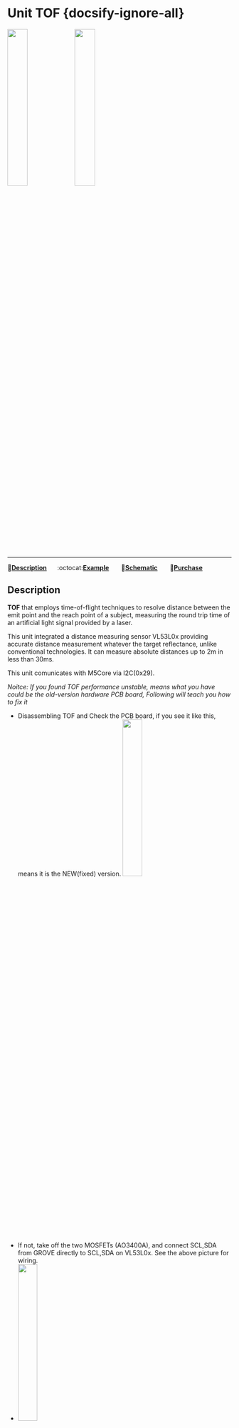 # Unit TOF {docsify-ignore-all}

<img src="assets/img/product_pics/unit/tof/unit_tof_01.jpg" width="30%" height="30%"><img src="assets/img/product_pics/unit/tof/unit_tof_02.jpg" width="30%" height="30%">

***

:memo:**[Description](#Description)**&nbsp;&nbsp;&nbsp;&nbsp;&nbsp;&nbsp;:octocat:**[Example](#Example)**&nbsp;&nbsp;&nbsp;&nbsp;&nbsp;&nbsp; :electric_plug:**[Schematic](#Schematic)** &nbsp;&nbsp;&nbsp;&nbsp;&nbsp;&nbsp;🛒**[Purchase](https://www.aliexpress.com/store/product/M5Stack-Official-ToF-Unit-VL53L0X-Time-of-Flight-ToF-Laser-Ranging-Sensor-Breakout-Laser-Distance-Sensor/3226069_32949310300.html?spm=a2g1x.12024536.productList_5885013.pic_3)**

## Description

**TOF** that employs time-of-flight techniques to resolve distance between the emit point and the reach point of a subject, measuring the round trip time of an artificial light signal provided by a laser.

This unit integrated a distance measuring sensor VL53L0x providing accurate distance measurement whatever the target reflectance, unlike conventional technologies. It can measure absolute distances up to 2m in less than 30ms.

This unit comunicates with M5Core via I2C(0x29).


*Noitce: If you found TOF performance unstable, means what you have could be the old-version hardware PCB board, Following will teach you how to fix it*

- Disassembling TOF and Check the PCB board, if you see it like this, means it is the NEW(fixed) version. 
  <img src="assets/img/product_pics/unit/tof/unit_tof_05.jpg" width="30%" height="30%">
- If not, take off the two MOSFETs (AO3400A), and connect SCL,SDA from GROVE directly to SCL,SDA on VL53L0x. See the above picture for wiring.
- <img src="assets/img/product_pics/unit/tof/unit_tof_sch_02.jpg" width="30%" height="30%">
- In this case, make sure you use the 3.3V on SDA and SCL, M5Core GROVE provide 3.3V to data pins, 5V to power pin. only 3.3v allowed on VL53L0x.


## Product Features

-  High precision
-  Measure absolute distances up to 2m
-  The wavelength of laser: 940nm
- Program Platform: Arduino, UIFlo(Blockly, Python)
- Two Lego-compatible holes

## Include

- 1x ToF Unit
- 1x Grove Cable

## APPLICATION

-  1D gesture recognition
-  Laser Ranging
-  3D structured light imaging（3D sensing）
-  Camera assist (ultra fast autofocus and depth of field)

## Related Link

- **[Offical Video](https://www.youtube.com/channel/UCozgFVglWYQXbvTmGyS739w)**

- **[Forum](http://forum.m5stack.com/)**

-  **Datasheet** - [VL53L0X](https://pdf1.alldatasheet.com/datasheet-pdf/view/948120/STMICROELECTRONICS/VL53L0X.html)

## Example

### 1. Arduino IDE

*The below code is incomplete(just for usage). If you want the complete code, please click [here](https://github.com/m5stack/M5-ProductExampleCodes/tree/master/Unit/TOF/Arduino).*

```arduino
#include <M5Stack.h>
#include <Wire.h>

#define ToF_ADDR 0x29//the iic address of tof

#define SYSRANGE_START  0x00
#define RESULT_RANGE_STATUS 0x14
#define ToF_ADDR 0x29   //the IIC address of ToF

// declaration
uint16_t dist=0;

// initialization
M5.begin();
Wire.begin();// join i2c bus (address optional for master)

// read data
write_byte_data_at(VL53L0X_REG_SYSRANGE_START, 0x01);
read_block_data_at(VL53L0X_REG_RESULT_RANGE_STATUS, 12);//read 12 bytes once
// get distance
dist = makeuint16(gbuf[11], gbuf[10]);//split distance data to variable "dist"
```

### 2. UIFlow

*If you want the complete code, please click [here](https://github.com/m5stack/M5-ProductExampleCodes/tree/master/Unit/TOF/UIFlow).*

<img src="assets/img/product_pics/unit/unit_example/TOF/example_unit_tof_01.png">

## Schematic

[TOF](https://github.com/m5stack/M5-Schematic/blob/master/Units/UNIT_TOF.pdf)
<img src="assets/img/product_pics/unit/tof/unit_tof_sch_01.jpg">

### PinMap

<table>
 <tr><td>M5Core(GROVE A)</td><td>GPIO22</td><td>GPIO21</td><td>5V</td><td>GND</td></tr>
 <tr><td>TOF Unit</td><td>SCL</td><td>SDA</td><td>5V</td><td>GND</td></tr>
</table>